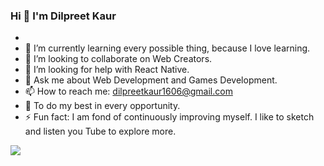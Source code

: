 ### Hi 👋 I'm Dilpreet Kaur 



- 
- 🌱 I’m currently learning every possible thing, because I love learning. 
- 👯 I’m looking to collaborate on Web Creators.
- 🤔 I’m looking for help with React Native.
- 💬 Ask me about Web Development and Games Development.
- 📫 How to reach me: dilpreetkaur1606@gmail.com
- 🎯 To do my best in every opportunity.
- ⚡ Fun fact: I am fond of continuously improving myself. I like to sketch and listen you Tube to explore more.

<img src="https://github-readme-stats.vercel.app/api?username=DilpreetKaur16&&show_icons=true&title_color=ffffff&icon_color=ff4500&text_color=daf7dc&bg_color=151515">
